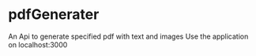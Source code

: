 # pdfGenerater
An Api to generate specified pdf with text and images
Use the application on localhost:3000
